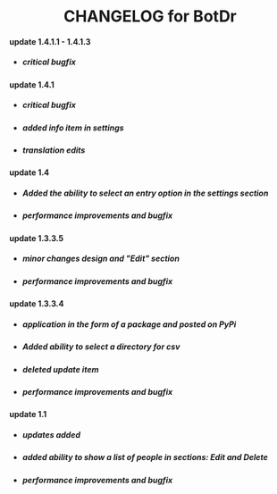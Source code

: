 # <center> CHANGELOG for BotDr </center>

#### update 1.4.1.1 - 1.4.1.3
* ##### critical bugfix

#### update 1.4.1
* ##### critical bugfix
* ##### added info item in settings
* ##### translation edits

#### update 1.4
* ##### Added the ability to select an entry option in the settings section
* ##### performance improvements and bugfix

#### update 1.3.3.5
* ##### minor changes design and "Edit" section
* ##### performance improvements and bugfix

#### update 1.3.3.4
* ##### application in the form of a package and posted on PyPi
* ##### Added ability to select a directory for csv
* ##### deleted update item
* ##### performance improvements and bugfix

#### update 1.1
* ##### updates added
* ##### added ability to show a list of people in sections: Edit and Delete
* ##### performance improvements and bugfix
